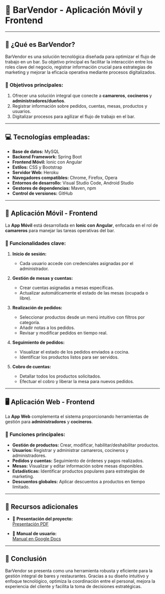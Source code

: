 # 🍻 **BarVendor** - **Aplicación Móvil y Frontend**  

---

## 📌 **¿Qué es BarVendor?**  
BarVendor es una solución tecnológica diseñada para optimizar el flujo de trabajo en un bar. Su objetivo principal es facilitar la interacción entre los roles clave del negocio, registrar información crucial para estrategias de marketing y mejorar la eficacia operativa mediante procesos digitalizados.  

### 🎯 **Objetivos principales:**  
1. Ofrecer una solución integral que conecte a **camareros**, **cocineros** y **administradores/dueños**.  
2. Registrar información sobre pedidos, cuentas, mesas, productos y usuarios.  
3. Digitalizar procesos para agilizar el flujo de trabajo en el bar.  

---

## 💻 **Tecnologías empleadas:**  
- **Base de datos:** MySQL  
- **Backend Framework:** Spring Boot  
- **Frontend Móvil:** Ionic con Angular  
- **Estilos:** CSS y Bootstrap  
- **Servidor Web:** Heroku  
- **Navegadores compatibles:** Chrome, Firefox, Opera  
- **Entornos de desarrollo:** Visual Studio Code, Android Studio  
- **Gestores de dependencias:** Maven, npm  
- **Control de versiones:** GitHub  

---

## 📱 **Aplicación Móvil - Frontend**  
La **App Móvil** está desarrollada en **Ionic con Angular**, enfocada en el rol de **camareros** para manejar las tareas operativas del bar.  

### 🔑 **Funcionalidades clave:**  
1. **Inicio de sesión:**  
   - Cada usuario accede con credenciales asignadas por el administrador.  

2. **Gestión de mesas y cuentas:**  
   - Crear cuentas asignadas a mesas específicas.  
   - Actualizar automáticamente el estado de las mesas (ocupada o libre).  

3. **Realización de pedidos:**  
   - Seleccionar productos desde un menú intuitivo con filtros por categoría.  
   - Añadir notas a los pedidos.  
   - Revisar y modificar pedidos en tiempo real.  

4. **Seguimiento de pedidos:**  
   - Visualizar el estado de los pedidos enviados a cocina.  
   - Identificar los productos listos para ser servidos.  

5. **Cobro de cuentas:**  
   - Detallar todos los productos solicitados.  
   - Efectuar el cobro y liberar la mesa para nuevos pedidos.  

---

## 🖥️ **Aplicación Web - Frontend**  
La **App Web** complementa el sistema proporcionando herramientas de gestión para **administradores** y **cocineros**.  

### 🌟 **Funciones principales:**  
- **Gestión de productos:** Crear, modificar, habilitar/deshabilitar productos.  
- **Usuarios:** Registrar y administrar camareros, cocineros y administradores.  
- **Pedidos y cuentas:** Seguimiento de órdenes y pagos realizados.  
- **Mesas:** Visualizar y editar información sobre mesas disponibles.  
- **Estadísticas:** Identificar productos populares para estrategias de marketing.  
- **Descuentos globales:** Aplicar descuentos a productos en tiempo limitado.  

---

## 📑 **Recursos adicionales**  
- 📄 **Presentación del proyecto:**  
  [Presentación PDF](https://docs.google.com/presentation/d/1FoXfac5rst8z3PSUA7DmonkYFChOw8TdanJqfQ5rUAk/edit?usp=sharing)  

- 📘 **Manual de usuario:**  
  [Manual en Google Docs](https://docs.google.com/document/d/13sCFEjfv-gxSF0XIWPsmT8FvVD2L6HQ1JoB8-JOINyQ/edit?usp=sharing)  

---

## 🏁 **Conclusión**  
BarVendor se presenta como una herramienta robusta y eficiente para la gestión integral de bares y restaurantes. Gracias a su diseño intuitivo y enfoque tecnológico, optimiza la coordinación entre el personal, mejora la experiencia del cliente y facilita la toma de decisiones estratégicas.  
